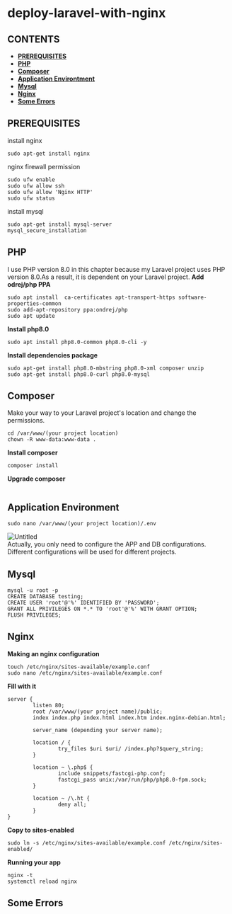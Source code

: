 # deploy-laravel-with-nginx

## **CONTENTS**
* [**PREREQUISITES**](#prerequisites)
* [**PHP**](#php)
* [**Composer**](#composer)
* [**Application Environtment**](#application-environment)
* [**Mysql**](#mysql)
* [**Nginx**](#nginx)
* [**Some Errors**](#some-errors)

## PREREQUISITES
install nginx
```
sudo apt-get install nginx
```
nginx firewall permission
```
sudo ufw enable
sudo ufw allow ssh
sudo ufw allow 'Nginx HTTP'
sudo ufw status
```
install mysql
```
sudo apt-get install mysql-server
mysql_secure_installation
```

## PHP
I use PHP version 8.0 in this chapter because my Laravel project uses PHP version 8.0.As a result, it is dependent on your Laravel project.
**Add odrej/php PPA**  
```
sudo apt install  ca-certificates apt-transport-https software-properties-common
sudo add-apt-repository ppa:ondrej/php
sudo apt update
```
**Install php8.0**
```
sudo apt install php8.0-common php8.0-cli -y
```
**Install dependencies package**
```
sudo apt-get install php8.0-mbstring php8.0-xml composer unzip
sudo apt-get install php8.0-curl php8.0-mysql
```
  
## Composer
Make your way to your Laravel project's location and change the permissions.  
```
cd /var/www/(your project location)
chown -R www-data:www-data .
```
**Install composer**
```
composer install
```
**Upgrade composer**
```

```

## Application Environment
```
sudo nano /var/www/(your project location)/.env
```
![Untitled](https://user-images.githubusercontent.com/55046884/120185953-0c4b7f00-c23d-11eb-82bd-cd66bbe5fdc0.png)  
Actually, you only need to configure the APP and DB configurations. Different configurations will be used for different projects.

## Mysql
```
mysql -u root -p
CREATE DATABASE testing;
CREATE USER 'root'@'%' IDENTIFIED BY 'PASSWORD';
GRANT ALL PRIVILEGES ON *.* TO 'root'@'%' WITH GRANT OPTION;
FLUSH PRIVILEGES;
```

## Nginx
**Making an nginx configuration**
```
touch /etc/nginx/sites-available/example.conf
sudo nano /etc/nginx/sites-available/example.conf
```
**Fill with it**
```
server {
        listen 80;
        root /var/www/(your project name)/public;
        index index.php index.html index.htm index.nginx-debian.html;

        server_name (depending your server name);

        location / {
                try_files $uri $uri/ /index.php?$query_string;
        }

        location ~ \.php$ {
                include snippets/fastcgi-php.conf;
                fastcgi_pass unix:/var/run/php/php8.0-fpm.sock;
        }

        location ~ /\.ht {
                deny all;
        }
}
```
**Copy to sites-enabled**
```
sudo ln -s /etc/nginx/sites-available/example.conf /etc/nginx/sites-enabled/
```
**Running your app**
```
nginx -t
systemctl reload nginx
```

## Some Errors
